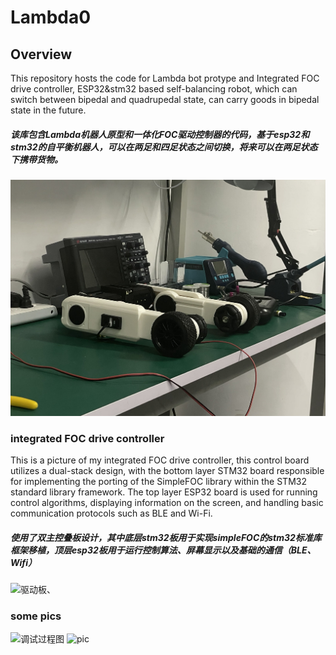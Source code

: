# Lambda0

## Overview

This repository hosts the code for Lambda bot protype and Integrated FOC drive controller, ESP32&stm32 based self-balancing robot, which can switch between bipedal and quadrupedal state, can carry goods in bipedal state in the future.

##### 该库包含Lambda机器人原型和一体化FOC驱动控制器的代码，基于esp32和stm32的自平衡机器人，可以在两足和四足状态之间切换，将来可以在两足状态下携带货物。
![机器人行走图](https://github.com/AAAAyl0n/Lambda0/blob/main/5.Docs/pic0.jpg)

###  integrated FOC drive controller

This is a picture of my integrated FOC drive controller, this control board utilizes a dual-stack design, with the bottom layer STM32 board responsible for implementing the porting of the SimpleFOC library within the STM32 standard library framework. The top layer ESP32 board is used for running control algorithms, displaying information on the screen, and handling basic communication protocols such as BLE and Wi-Fi.

##### 使用了双主控叠板设计，其中底层stm32板用于实现simpleFOC的stm32标准库框架移植，顶层esp32板用于运行控制算法、屏幕显示以及基础的通信（BLE、Wifi）

![驱动板](https://github.com/AHANAyl0n/Lambda0/blob/main/5.Docs/%E5%BC%80%E5%8F%91%E6%9D%BF%E5%9B%BE%E7%89%87.jpg)、

### some pics

![调试过程图](https://github.com/AHANAyl0n/Lambda0/blob/main/5.Docs/%E6%9C%BA%E5%99%A8%E4%BA%BA%E7%9B%B4%E7%AB%8B%E8%A1%8C%E8%B5%B0%E5%9B%BE.jpg)
![pic](https://github.com/AHANAyl0n/Lambda0/blob/main/5.Docs/%E6%9C%BA%E5%99%A8%E4%BA%BA%E8%B0%83%E8%AF%95%E5%9B%BE.jpg)


